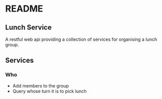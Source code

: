 # README

##  Lunch Service

A restful web api providing a collection of services for organising a lunch group.

## Services

### Who
- Add members to the group
- Query whose turn it is to pick lunch